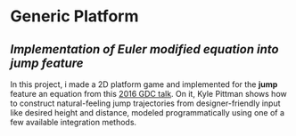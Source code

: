 # Generic Platform
## _Implementation of Euler modified equation into jump feature_

In this project, i made a 2D platform game and implemented for the **jump** feature an equation from this [2016 GDC talk]. On it, Kyle Pittman shows how to construct natural-feeling jump trajectories from designer-friendly input like desired height and distance, modeled programmatically using one of a few available integration methods.

[2016 GDC talk]: <https://www.youtube.com/watch?v=hG9SzQxaCm8>

